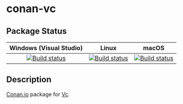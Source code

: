 # conan-vc

## Package Status

| Windows (Visual Studio) | Linux | macOS |
|:-----------------------:|:-----:|:-----:|
|[![Build status](https://github.com/SpaceIm/conan-vc/workflows/.github/workflows/windows.yml/badge.svg?branch=testing%2F1.4.1)](https://github.com/SpaceIm/conan-vc/actions/workflows/windows.yml?query=branch%3Atesting%2F1.4.1)|[![Build status](https://github.com/SpaceIm/conan-vc/workflows/.github/workflows/linux.yml/badge.svg?branch=testing%2F1.4.1)](https://github.com/SpaceIm/conan-vc/actions/workflows/linux.yml?query=branch%3Atesting%2F1.4.1)|[![Build status](https://github.com/SpaceIm/conan-vc/workflows/.github/workflows/macos.yml/badge.svg?branch=testing%2F1.4.1)](https://github.com/SpaceIm/conan-vc/actions/workflows/macos.yml?query=branch%3Atesting%2F1.4.1)|

## Description

[Conan.io](https://conan.io) package for [Vc](https://github.com/VcDevel/Vc).
